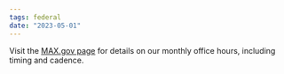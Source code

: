 ```yaml
---
tags: federal
date: "2023-05-01"
---
```


Visit the [MAX.gov page](https://community.max.gov/pages/viewpage.action?spaceKey=HHS&title=Federal+Audit+Clearinghouse+%28FAC%29+Transition) for details on our monthly office hours, including timing and cadence.
